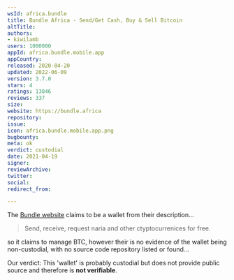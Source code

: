```yaml
---
wsId: africa.bundle
title: Bundle Africa - Send/Get Cash, Buy & Sell Bitcoin
altTitle: 
authors:
- kiwilamb
users: 1000000
appId: africa.bundle.mobile.app
appCountry: 
released: 2020-04-20
updated: 2022-06-09
version: 3.7.0
stars: 4
ratings: 13846
reviews: 337
size: 
website: https://bundle.africa
repository: 
issue: 
icon: africa.bundle.mobile.app.png
bugbounty: 
meta: ok
verdict: custodial
date: 2021-04-19
signer: 
reviewArchive: 
twitter: 
social: 
redirect_from: 

---
```


The [Bundle website](https://bundle.africa/) claims to be a wallet from their description...

> Send, receive, request naria and other ctyptocurrenices for free.

so it claims to manage BTC, however their is no evidence of the wallet being non-custodial, with no source code repository listed or found...

Our verdict: This 'wallet' is probably custodial but does not provide public source and therefore is **not verifiable**.
